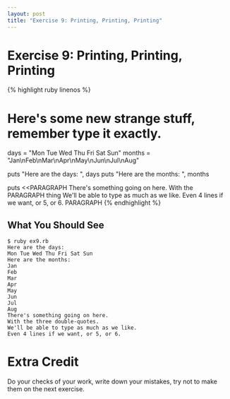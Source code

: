 ```yaml
---
layout: post
title: "Exercise 9: Printing, Printing, Printing"
---
```

# Exercise 9: Printing, Printing, Printing

{% highlight ruby linenos %}
# Here's some new strange stuff, remember type it exactly.

days = "Mon Tue Wed Thu Fri Sat Sun"
months = "Jan\nFeb\nMar\nApr\nMay\nJun\nJul\nAug"

puts "Here are the days: ", days
puts "Here are the months: ", months

puts <<PARAGRAPH
There's something going on here.
With the PARAGRAPH thing
We'll be able to type as much as we like.
Even 4 lines if we want, or 5, or 6.
PARAGRAPH
{% endhighlight %}

## What You Should See

    $ ruby ex9.rb
    Here are the days:  
    Mon Tue Wed Thu Fri Sat Sun
    Here are the months:
    Jan
    Feb
    Mar
    Apr
    May
    Jun
    Jul
    Aug
    There's something going on here.
    With the three double-quotes.
    We'll be able to type as much as we like.
    Even 4 lines if we want, or 5, or 6.

# Extra Credit
Do your checks of your work, write down your mistakes, try not to make them on the next exercise.
